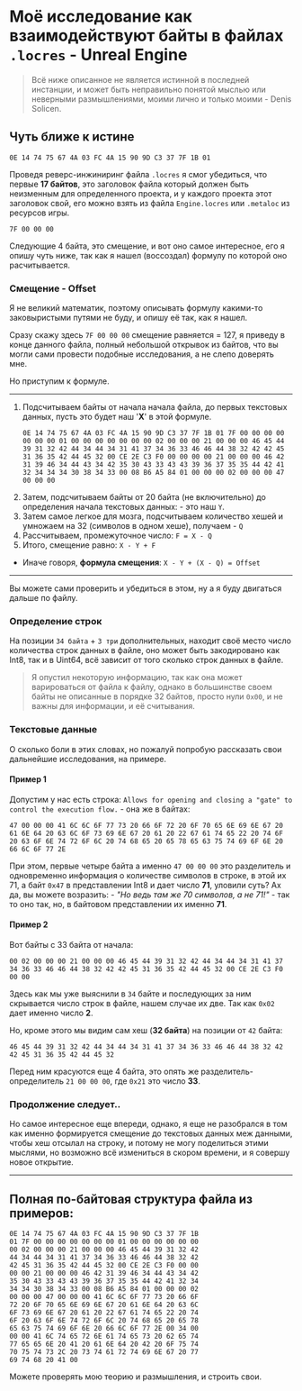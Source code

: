 # Моё исследование как взаимодействуют байты в файлах `.locres` - Unreal Engine
> Всё ниже описанное не является истинной в последней инстанции, и может быть неправильно понятой мыслью или неверными размышлениями, моими лично и только моими - Denis Solicen.

## Чуть ближе к истине
`0E 14 74 75 67 4A 03 FC 4A 15 90 9D C3 37 7F 1B 01`

Проведя реверс-инжиниринг файла `.locres` я смог убедиться, что первые **17 байтов**, это заголовок файла который должен быть неизменным для определенного проекта, и у каждого проекта этот заголовок свой, его можно взять из файла `Engine.locres` или `.metaloc` из ресурсов игры.


`7F 00 00 00`

Следующие 4 байта, это смещение, и вот оно самое интересное, его я опишу чуть ниже, так как я нашел (воссоздал) формулу по которой оно расчитывается.

### Смещение - Offset
Я не великий математик, поэтому описывать формулу какими-то заковыристыми путями не буду, и опишу её так, как я нашел.

Сразу скажу здесь `7F 00 00 00` смещение равняется = 127, я приведу в конце данного файла, полный небольшой открывок из байтов, что вы могли сами провести подобные исследования, а не слепо доверять мне.

Но приступим к формуле.

---

1. Подсчитываем байты от начала начала файла, до первых текстовых данных, пусть это будет наш '**X**' в этой формуле.
   ```
   0E 14 74 75 67 4A 03 FC 4A 15 90 9D C3 37 7F 1B 01 7F 00 00 00 00 00 00 00 01 00 00 00 00 00 00 00 02 00 00 00 21 00 00 00 46 45 44 39 31 32 42 44 34 44 34 31 41 37 34 36 33 46 46 44 38 32 42 42 45 31 36 35 42 44 45 32 00 CE 2E C3 F0 00 00 00 00 21 00 00 00 46 42 31 39 46 34 44 43 34 42 35 30 43 33 43 43 39 36 37 35 35 44 42 41 32 34 34 34 30 38 34 33 00 08 B6 A5 84 01 00 00 00 02 00 00 00 47 00 00 00
   ```
2. Затем, подсчитываем байты от 20 байта (не включительно) до определения начала текстовых данных: - это наш `Y`.
3. Затем самое легкое для мозга, подсчитываем количество хешей и умножаем на 32 (символов в одном хеше), получаем - `Q`
4. Рассчитываем, промежуточное число: `F = X - Q`
5. Итого, смещение равно: `X - Y + F`

- Иначе говоря, **формула смещения**: `X - Y + (X - Q) = Offset`

---
Вы можете сами проверить и убедиться в этом, ну а я буду двигаться дальше по файлу.
### Определение строк
На позиции `34 байта` + `3 три` дополнительных, находит своё место число количества строк данных в файле, оно может быть закодировано как Int8, так и в Uint64, всё зависит от того сколько строк данных в файле.


> Я опустил некоторую информацию, так как она может варироваться от файла к файлу, однако в большинстве своем байты не описанные в порядке 32 байтов, просто нули `0x00`, и не важны для  информации, и её считывания.

### Текстовые данные
О сколько боли в этих словах, но пожалуй попробую рассказать свои дальнейшие исследования, на примере.

#### Пример 1
Допустим у нас есть строка: `Allows for opening and closing a "gate" to control the execution flow.` - она же в байтах: 
```
47 00 00 00 41 6C 6C 6F 77 73 20 66 6F 72 20 6F 70 65 6E 69 6E 67 20 61 6E 64 20 63 6C 6F 73 69 6E 67 20 61 20 22 67 61 74 65 22 20 74 6F 20 63 6F 6E 74 72 6F 6C 20 74 68 65 20 65 78 65 63 75 74 69 6F 6E 20 66 6C 6F 77 2E
```
При этом, первые четыре байта а именно `47 00 00 00` это разделитель и одновременно информация о количестве символов в строке, в этой их 71, а байт `0x47` в представлении Int8 и дает число **71**, уловили суть? Ах да, вы можете возразить: - *"Но ведь там же 70 символов, а не 71!"* - так то оно так, но, в байтовом представлении их именно **71**.  

#### Пример 2
Вот байты с 33 байта от начала:
```
00 02 00 00 00 21 00 00 00 46 45 44 39 31 32 42 44 34 44 34 31 41 37 34 36 33 46 46 44 38 32 42 42 45 31 36 35 42 44 45 32 00 CE 2E C3 F0 00 00
```
Здесь как мы уже выяснили в `34` байте и последующих за ним скрывается число строк в файле, нашем случае их две. Так как `0x02` дает именно число **2**.

Но, кроме этого мы видим сам хеш (**32 байта**) на позиции от `42` байта: 
```
46 45 44 39 31 32 42 44 34 44 34 31 41 37 34 36 33 46 46 44 38 32 42 42 45 31 36 35 42 44 45 32
```
Перед ним красуются еще 4 байта, это опять же разделитель-определитель `21 00 00 00`, где `0x21` это число **33**.

### Продолжение следует..
Но самое интересное еще впереди, однако, я еще не разобрался в том как именно формируется смещение до текстовых данных меж данными, чтобы хеш отсылал на строку, и потому не могу поделиться этими мыслями, но возможно всё измениться в скором времени, и я совершу новое открытие.


---
## Полная по-байтовая структура файла из примеров:
```
0E 14 74 75 67 4A 03 FC 4A 15 90 9D C3 37 7F 1B
01 7F 00 00 00 00 00 00 00 01 00 00 00 00 00 00
00 02 00 00 00 21 00 00 00 46 45 44 39 31 32 42 
44 34 44 34 31 41 37 34 36 33 46 46 44 38 32 42 
42 45 31 36 35 42 44 45 32 00 CE 2E C3 F0 00 00 
00 00 21 00 00 00 46 42 31 39 46 34 44 43 34 42 
35 30 43 33 43 43 39 36 37 35 35 44 42 41 32 34 
34 34 30 38 34 33 00 08 B6 A5 84 01 00 00 00 02 
00 00 00 47 00 00 00 41 6C 6C 6F 77 73 20 66 6F 
72 20 6F 70 65 6E 69 6E 67 20 61 6E 64 20 63 6C 
6F 73 69 6E 67 20 61 20 22 67 61 74 65 22 20 74 
6F 20 63 6F 6E 74 72 6F 6C 20 74 68 65 20 65 78 
65 63 75 74 69 6F 6E 20 66 6C 6F 77 2E 00 34 00 
00 00 41 6C 74 65 72 6E 61 74 65 73 20 62 65 74 
77 65 65 6E 20 41 20 61 6E 64 20 42 20 6F 75 74 
70 75 74 73 2C 20 73 74 61 72 74 69 6E 67 20 77 
69 74 68 20 41 00
```
Можете проверять мою теорию и размышления, и строить свои.
